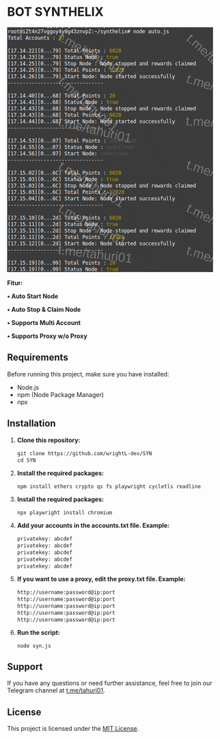 # BOT SYNTHELIX

![Fitur Synthelix](Synthelix.png)

**Fitur:**

**• Auto Start Node**

**• Auto Stop & Claim Node**

**• Supports Multi Account**

**• Supports Proxy w/o Proxy**

## Requirements

Before running this project, make sure you have installed:

- Node.js
- npm (Node Package Manager)
- npx

## Installation

1. **Clone this repository:**

    ```plaintext
    git clone https://github.com/wrightL-dev/SYN
    cd SYN

2. **Install the required packages:**

    ```plaintext
    npm install ethers crypto qs fs playwright cycletls readline
    
3. **Install the required packages:**

    ```plaintext
    npx playwright install chromium

4. **Add your accounts in the accounts.txt file. Example:**

    ```plaintext
   privatekey: abcdef
   privatekey: abcdef
   privatekey: abcdef
   privatekey: abcdef
   privatekey: abcdef

4. **If you want to use a proxy, edit the proxy.txt file. Example:**
   ```plaintext
   http://username:password@ip:port
   http://username:password@ip:port
   http://username:password@ip:port
   http://username:password@ip:port
   http://username:password@ip:port

5. **Run the script:**
   ```plaintext
   node syn.js
   
## Support

If you have any questions or need further assistance, feel free to join our Telegram channel at [t.me/tahuri01](https://t.me/tahuri01).

## License

This project is licensed under the [MIT License](LICENSE).
